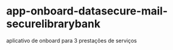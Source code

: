 # app-onboard-datasecure-mail-securelibrarybank
aplicativo de onboard para 3 prestações de serviços
